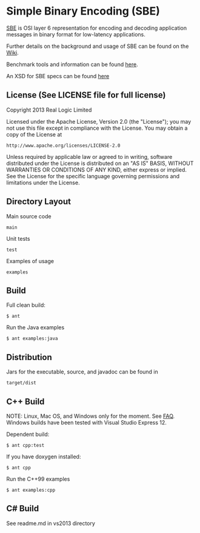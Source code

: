 Simple Binary Encoding (SBE)
============================

[SBE](http://www.fixtradingcommunity.org/pg/file/fplpo/read/46939/simple-binary-encoding-specification
) is OSI layer 6 representation for encoding and decoding application messages in binary format for low-latency applications.

Further details on the background and usage of SBE can be found on the [Wiki](https://github.com/real-logic/simple-binary-encoding/wiki).

Benchmark tools and information can be found [here](https://github.com/real-logic/message-codec-bench).

An XSD for SBE specs can be found [here](https://github.com/real-logic/simple-binary-encoding/blob/master/main/resources/fpl/SimpleBinary1-0.xsd)

License (See LICENSE file for full license)
-------------------------------------------
Copyright 2013 Real Logic Limited

Licensed under the Apache License, Version 2.0 (the "License");
you may not use this file except in compliance with the License.
You may obtain a copy of the License at

    http://www.apache.org/licenses/LICENSE-2.0

Unless required by applicable law or agreed to in writing, software
distributed under the License is distributed on an "AS IS" BASIS,
WITHOUT WARRANTIES OR CONDITIONS OF ANY KIND, either express or implied.
See the License for the specific language governing permissions and
limitations under the License.

Directory Layout
----------------

Main source code

    main

Unit tests

    test

Examples of usage

    examples


Build
-----

Full clean build:

    $ ant

Run the Java examples

    $ ant examples:java

Distribution
------------

Jars for the executable, source, and javadoc can be found in

    target/dist

C++ Build
---------

NOTE: Linux, Mac OS, and Windows only for the moment. See [FAQ](https://github.com/real-logic/simple-binary-encoding/wiki/Frequently-Asked-Questions).
Windows builds have been tested with Visual Studio Express 12.

Dependent build:

    $ ant cpp:test

If you have doxygen installed:

    $ ant cpp

Run the C++99 examples

    $ ant examples:cpp

C# Build
--------

See readme.md in vs2013 directory
